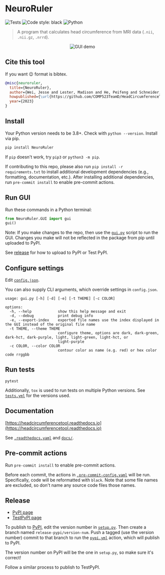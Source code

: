 # NeuroRuler

![Tests](https://github.com/COMP523TeamD/HeadCircumferenceTool/actions/workflows/tests.yml/badge.svg)
![Code style: black](https://img.shields.io/badge/code%20style-black-000000.svg)
![Python](https://img.shields.io/badge/python-3670A0?style=plastic&logo=python&logoColor=ffdd54)

> A program that calculates head circumference from MRI data (`.nii`, `.nii.gz`, `.nrrd`).

<p align="center">
  <img src="https://i.imgur.com/nqwqHq8.gif" alt="GUI demo"/>
</p>

## Cite this tool

If you want 😉 format is bibtex.

```bibtex
@misc{neuroruler,
  title={NeuroRuler},
  author={Wei, Jesse and Lester, Madison and He, Peifeng and Schneider, Eric and Styner, Martin},
  howpublished={\url{https://github.com/COMP523TeamD/HeadCircumferenceTool}},
  year={2023}
}
```

## Install

Your Python version needs to be 3.8+. Check with `python --version`. Install via pip.

```sh
pip install NeuroRuler
```

If `pip` doesn't work, try `pip3` or `python3 -m pip`.

If contributing to this repo, please also run `pip install -r requirements.txt` to install additional development dependencies (e.g., formatting, documentation, etc.). After installing additional dependencies, run `pre-commit install` to enable pre-commit actions.

## Run GUI

Run these commands in a Python terminal:

```py
from NeuroRuler.GUI import gui
gui()
```

Note: If you make changes to the repo, then use the [`gui.py`](https://github.com/COMP523TeamD/HeadCircumferenceTool/blob/main/gui.py) script to run the GUI. Changes you make will not be reflected in the package from pip until uploaded to PyPI.

See [release](#release) for how to upload to PyPI or Test PyPI.

## Configure settings

Edit [`config.json`](config.json).

You can also supply CLI arguments, which override settings in `config.json`.

```text
usage: gui.py [-h] [-d] [-e] [-t THEME] [-c COLOR]

options:
  -h, --help            show this help message and exit
  -d, --debug           print debug info
  -e, --export-index    exported file names use the index displayed in the GUI instead of the original file name
  -t THEME, --theme THEME
                        configure theme, options are dark, dark-green, dark-hct, dark-purple, light, light-green, light-hct, or
                        light-purple
  -c COLOR, --color COLOR
                        contour color as name (e.g. red) or hex color code rrggbb
```

## Run tests

`pytest`

Additionally, `tox` is used to run tests on multiple Python versions. See [`tests.yml`](.github/workflows/tests.yml) for the versions used.

## Documentation

[https://headcircumferencetool.readthedocs.io](https://headcircumferencetool.readthedocs.io)

See [`.readthedocs.yaml`](.readthedocs.yaml) and [`docs/`](docs/).

## Pre-commit actions

Run `pre-commit install` to enable pre-commit actions.

Before each commit, the actions in [`.pre-commit-config.yaml`](.pre-commit-config.yaml) will be run. Specifically, code will be reformatted with `black`. Note that some file names are excluded, so don't name any source code files those names.

## Release

* [PyPI page](https://pypi.org/project/NeuroRuler/)
* [TestPyPI page](https://test.pypi.org/project/NeuroRuler/)

To publish to [PyPI](https://pypi.org/project/NeuroRuler/), edit the version number in [`setup.py`](setup.py). Then create a branch named `release-pypi/version-num`. Push a tagged (use the version number) commit to that branch to run the [`pypi.yml`](.github/workflows/pypi.yml) action, which will publish to PyPI.

The version number on PyPI will be the one in `setup.py`, so make sure it's correct!

Follow a similar process to publish to TestPyPI.
